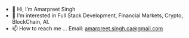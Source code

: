 - 👋 Hi, I’m Amarpreet Singh
- 👀 I’m interested in Full Stack Development, Financial Markets, Crypto, BlockChain, AI.
- 📫 How to reach me ... Email: amarpreet.singh.ca@gmail.com

<!---
Ampit/Ampit is a ✨ special ✨ repository because its `README.md` (this file) appears on your GitHub profile.
You can click the Preview link to take a look at your changes.
--->
